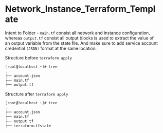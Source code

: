 # Network_Instance_Terraform_Template

Intent to Folder - `main.tf` consist all network and instance configuration, whereas `output.tf` consist all output blocks is used to extract the value of an output variable from the state file. 
And make sure to add service account credential `(JSON)` format at the same location.

Structure before `terraform apply`

```bash
[root@localhost ~]# tree
.
├── account.json
├── main.tf
├── output.tf
```
Structure after `terraform apply`

```bash
[root@localhost ~]# tree
.
├── account.json
├── main.tf
├── output.tf
├── terraform.tfstate
```
